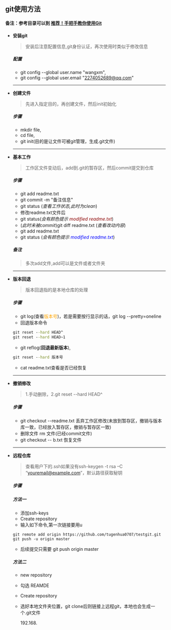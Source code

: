 ## git使用方法
#### 备注：参考目录可以到 [推荐！手把手教你使用Git](http://blog.jobbole.com/78960/)
- **安装git**
  >安装后注意配置信息,git身份认证，再次使用时类似于修改信息
  ##### *配置*
  -  git config --global user.name "wangxm",
  -  git config --global user.email "2274052689@qq.com"
  ***
- **创建文件**
  >先进入指定目的，再创建文件，然后init初始化
  ##### *步骤*
    -  mkdir file,
    -  cd file,
    -  git init(目的是让文件可被git管理，生成.git文件)
  ***
- **基本工作**
  >工作区文件变动后，add到.git的暂存区，然后commit提交到仓库
  ##### *步骤*
    - git add readme.txt
    - git commit -m "备注信息"
    - git status (*查看工作状态,此时为clean*)
    - 修改readme.txt文件后
    - git status(*会有颜色提示 <font color=darkred>modified readme.txt</font>*)
    - (*此时未被commit*)git diff readme.txt (*查看改动内容*)
    - git add readme.txt
    - git status (*会有颜色提示 <font color=blue>modified readme.txt</font>*)
    
   ##### *备注*
    >多次add文件,add可以是文件或者文件夹
  ***
- **版本回退**
  >版本回退指的是本地仓库的处理
  ##### *步骤*
    - git log(查看<font color=orange>版本号</font>)，若是需要按行显示的话，git log --pretty=oneline
    - 回退版本命令
    ```cmd
    git reset --hard HEAD^
    git reset --hard HEAD~1
    ```
    - git reflog(**回退最新版本**),
    ```cmd
    git reset --hard 版本号
    ```
    - cat readme.txt查看是否已经恢复
  ***
- **撤销修改**
  >1.手动删除，2.git reset --hard HEAD^
  ##### *步骤*
    - git checkout --readme.txt 丢弃工作区修改(未放到暂存区，撤销与版本库一致，已经放入暂存区，撤销与暂存区一致)
    - 删除文件 rm 文件(已经commit文件)
    - git checkout -- b.txt 恢复文件
  ***
- **远程仓库**
  >查看用户下的.ssh如果没有ssh-keygen  -t rsa –C “youremail@example.com”，默认路径获取秘钥
  ##### *步骤*
  ##### 方法一
    - 添加ssh-keys
    - Create repository
    - 输入如下命令,第一次链接要用u
    ```
    git remote add origin https://github.com/tugenhua0707/testgit.git
    git push -u origin master
    ```
    - 后续提交只需要 git push origin master
  ##### 方法二
  - new repository
  - 勾选 REAMDE
  - Create repository
  - 选好本地文件夹位置，git clone后则链接上远程git，本地也会生成一个.git文件




    192.168.